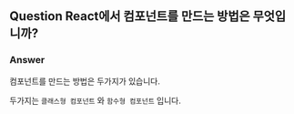 ## Question React에서 컴포넌트를 만드는 방법은 무엇입니까?

### Answer

컴포넌트를 만드는 방법은 두가지가 있습니다.

두가지는 `클래스형 컴포넌트` 와 `함수형 컴포넌트` 입니다.
